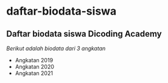 daftar-biodata-siswa
==
Daftar biodata siswa Dicoding Academy
--
*Berikut adalah biodata dari 3 angkatan*
- Angkatan 2019
- Angkatan 2020
- Angkatan 2021
